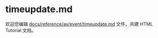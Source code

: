 timeupdate.md
===

欢迎您编辑 <a target="__blank" href="https://github.com/jaywcjlove/html-tutorial/blob/master/docs/reference/av/event/timeupdate.md">docs/reference/av/event/timeupdate.md</a> 文件，共建 HTML Tutorial 文档。